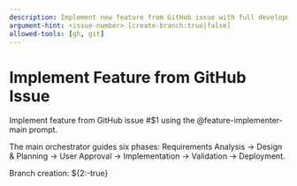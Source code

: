 ```yaml
---
description: Implement new feature from GitHub issue with full development workflow
argument-hint: <issue-number> [create-branch:true|false]
allowed-tools: [gh, git]
---
```


# Implement Feature from GitHub Issue

Implement feature from GitHub issue #$1 using the @feature-implementer-main prompt.

The main orchestrator guides six phases: Requirements Analysis → Design & Planning → User Approval → Implementation → Validation → Deployment.

Branch creation: ${2:-true}
